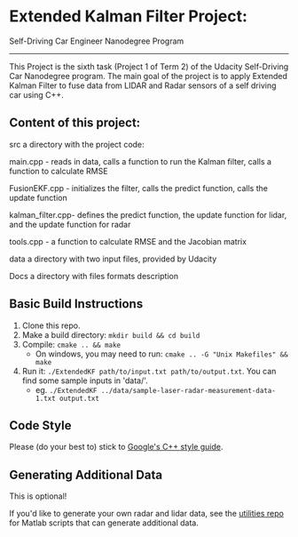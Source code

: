 # Extended Kalman Filter Project:
Self-Driving Car Engineer Nanodegree Program

---

This Project is the sixth task (Project 1 of Term 2) of the Udacity Self-Driving Car Nanodegree program. 
The main goal of the project is to apply Extended Kalman Filter to fuse data from LIDAR and Radar sensors of a self driving car using C++.



## Content of this project:

src a directory with the project code:

main.cpp - reads in data, calls a function to run the Kalman filter, calls a function to calculate RMSE

FusionEKF.cpp - initializes the filter, calls the predict function, calls the update function

kalman_filter.cpp- defines the predict function, the update function for lidar, and the update function for radar

tools.cpp - a function to calculate RMSE and the Jacobian matrix

data a directory with two input files, provided by Udacity

Docs a directory with files formats description


## Basic Build Instructions

1. Clone this repo.
2. Make a build directory: `mkdir build && cd build`
3. Compile: `cmake .. && make` 
   * On windows, you may need to run: `cmake .. -G "Unix Makefiles" && make`
4. Run it: `./ExtendedKF path/to/input.txt path/to/output.txt`. You can find
   some sample inputs in 'data/'.
    - eg. `./ExtendedKF ../data/sample-laser-radar-measurement-data-1.txt output.txt`

## Code Style

Please (do your best to) stick to [Google's C++ style guide](https://google.github.io/styleguide/cppguide.html).

## Generating Additional Data

This is optional!

If you'd like to generate your own radar and lidar data, see the
[utilities repo](https://github.com/udacity/CarND-Mercedes-SF-Utilities) for
Matlab scripts that can generate additional data.

